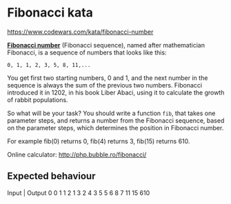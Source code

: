 # Fibonacci kata

https://www.codewars.com/kata/fibonacci-number

[**Fibonacci number**](https://en.wikipedia.org/wiki/Fibonacci_number) (Fibonacci sequence), named after mathematician Fibonacci, is a sequence of numbers that looks like this:

`0, 1, 1, 2, 3, 5, 8, 11,...`

You get first two starting numbers, 0 and 1, and the next number in the sequence is always the sum of the previous two numbers. Fibonacci introduced it in 1202, in his book Liber Abaci, using it to calculate the growth of rabbit populations.

So what will be your task? You should write a function `fib`, that takes one parameter steps, and returns a number from the Fibonacci sequence, based on the parameter steps, which determines the position in Fibonacci number.

For example fib(0) returns 0, fib(4) returns 3, fib(15) returns 610.

Online calculator: http://php.bubble.ro/fibonacci/


## Expected behaviour
Input   |   Output
0           0
1           1
2           1
3           2
4           3
5           5
6           8
7           11
15          610
